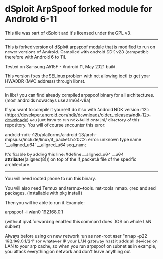 # dSploit ArpSpoof forked module for Android 6-11

This file was part of [dSploit](https://github.com/evilsocket/dsploit) and it's licensed under the GPL v3.

------------

This is forked version of dSploit arpspoof module that is modified to run on newer versions of Android. Compiled with android SDK v23 (compatible therefore with Android 6 to 11).

Tested on Samsung A515F - Android 11, May 2021 build.

This version fixes the SELinux problem with not allowing ioctl to get your HWADDR (MAC address) through libnet.

------------

In libs/ you can find already compiled arpspoof binary for all architectures. (most androids nowadays use arm64-v8a)

If you want to compile it yourself do it so with Android NDK version r12b (https://developer.android.com/ndk/downloads/older_releases#ndk-12b-downloads) you just have to run ndk-build onto jni/ directory of this repository. You will of course encounter this error:

android-ndk-r12b/platforms/android-23/arch-mips/usr/include/linux/if_packet.h:202:2: error: unknown type name '__aligned_u64'
  __aligned_u64 seq_num;


It's fixable by adding this line: 
#define __aligned_u64 __u64 __attribute__((aligned(8)))
on top of the if_packet.h file of the specific architecture.

------------

You will need rooted phone to run this binary.

You will also need Termux and termux-tools, net-tools, nmap, grep and sed packages. (installable with pkg install <package-name>)

Then you will be able to run it. Example:

arpspoof -i wlan0 192.168.0.1

(without ipv4 forwarding enabled this command does DOS on whole LAN subnet)

Always before using on new network run as non-root user "nmap -p22 192.168.0.1/24" (or whatever IP your LAN gateway has) it adds all devices on LAN to your arp cache, so when you run arpspoof on subnet as in example, you attack everything on network and don't leave anything out.